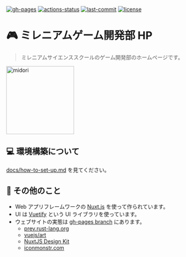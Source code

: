 [![gh-pages](https://img.shields.io/static/v1?label=GitHub+Pages&message=+&color=brightgreen&logo=github)](https://moyomogi.github.io/millennium-game-dev-dept/)
[![actions-status](https://github.com/moyomogi/millennium-game-dev-dept/actions/workflows/cd.yml/badge.svg)](https://github.com/moyomogi/millennium-game-dev-dept/actions/workflows/cd.yml)
[![last-commit](https://img.shields.io/github/last-commit/moyomogi/millennium-game-dev-dept)](https://github.com/moyomogi/millennium-game-dev-dept/commits/master)
[![license](http://img.shields.io/badge/license-MIT-blue.svg)](https://github.com/moyomogi/millennium-game-dev-dept/blob/master/LICENSE)

# :video_game: ミレニアムゲーム開発部 HP  
> ミレニアムサイエンススクールのゲーム開発部のホームページです。  

<img src="https://i.imgur.com/ta8QePb.png" title="midori" width="180">  

## :computer: 環境構築について
[docs/how-to-set-up.md](https://github.com/moyomogi/millennium-game-dev-dept/blob/master/docs/how-to-set-up.md) を見てください。  

## :thought_balloon: その他のこと
- Web アプリフレームワークの [Nuxt.js](https://nuxtjs.org) を使って作られています。  
- UI は [Vuetify](https://vuetifyjs.com/ja/) という UI ライブラリを使っています。  
- ウェブサイトの実態は [gh-pages branch](https://github.com/moyomogi/millennium-game-dev-dept/tree/gh-pages) にあります。  
  * [prev.rust-lang.org](https://prev.rust-lang.org/ja-JP/legal.html)
  * [vuejs/art](https://github.com/vuejs/art)
  * [NuxtJS Design Kit](https://nuxtjs.org/design/)
  * [iconmonstr.com](https://iconmonstr.com/email-4-svg/)
